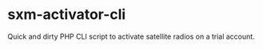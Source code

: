 # sxm-activator-cli
Quick and dirty PHP CLI script to activate satellite radios on a trial account.
